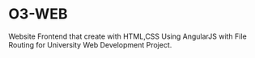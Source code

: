 # O3-WEB
Website Frontend that create with HTML,CSS Using AngularJS with File Routing for University Web Development Project.
